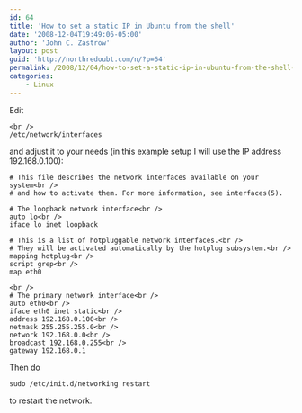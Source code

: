 ```yaml
---
id: 64
title: 'How to set a static IP in Ubuntu from the shell'
date: '2008-12-04T19:49:06-05:00'
author: 'John C. Zastrow'
layout: post
guid: 'http://northredoubt.com/n/?p=64'
permalink: /2008/12/04/how-to-set-a-static-ip-in-ubuntu-from-the-shell-2/
categories:
    - Linux
---
```


Edit

```
<br />
/etc/network/interfaces
```

and adjust it to your needs (in this example setup I will use the IP address 192.168.0.100):

```
# This file describes the network interfaces available on your system<br />
# and how to activate them. For more information, see interfaces(5).
```

```
# The loopback network interface<br />
auto lo<br />
iface lo inet loopback
```

```
# This is a list of hotpluggable network interfaces.<br />
# They will be activated automatically by the hotplug subsystem.<br />
mapping hotplug<br />
script grep<br />
map eth0
```

```
<br />
# The primary network interface<br />
auto eth0<br />
iface eth0 inet static<br />
address 192.168.0.100<br />
netmask 255.255.255.0<br />
network 192.168.0.0<br />
broadcast 192.168.0.255<br />
gateway 192.168.0.1
```

Then do

```
sudo /etc/init.d/networking restart
```

to restart the network.